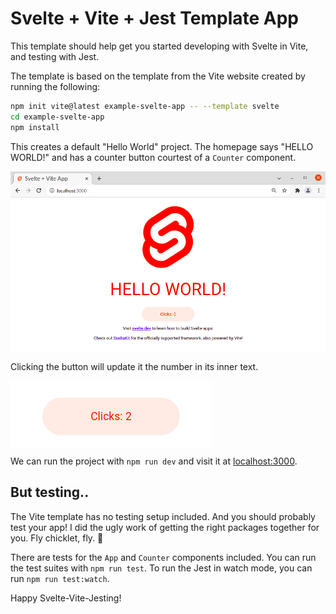 # Svelte + Vite + Jest Template App

This template should help get you started developing with Svelte in Vite, and testing with Jest.

The template is based on the template from the Vite website created by running the following:

```bash
npm init vite@latest example-svelte-app -- --template svelte
cd example-svelte-app
npm install
```

This creates a default "Hello World" project. The homepage says "HELLO WORLD!" and has a counter button courtest of a `Counter` component.

![screenshot](img/screenshot.png)

Clicking the button will update it the number in its inner text.

<img align="center" src="img/counter-component.png" alt="counter component" loading="lazy" width="323" height="106"/>

We can run the project with `npm run dev` and visit it at <localhost:3000>.

## But testing..

The Vite template has no testing setup included. And you should probably test your app! I did the ugly work of getting the right packages together for you. Fly chicklet, fly. 🐥

There are tests for the `App` and `Counter` components included. You can run the test suites with `npm run test`. To run the Jest in watch mode, you can run `npm run test:watch`.

Happy Svelte-Vite-Jesting!
